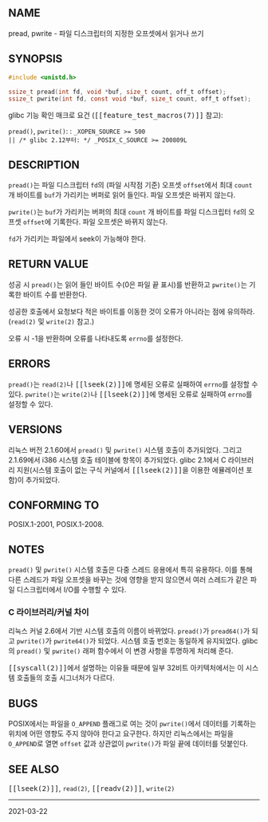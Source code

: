## NAME

pread, pwrite - 파일 디스크립터의 지정한 오프셋에서 읽거나 쓰기

## SYNOPSIS

```c
#include <unistd.h>

ssize_t pread(int fd, void *buf, size_t count, off_t offset);
ssize_t pwrite(int fd, const void *buf, size_t count, off_t offset);
```

glibc 기능 확인 매크로 요건 (<tt>[[feature_test_macros(7)]]</tt> 참고):

`pread()`, `pwrite()`:
:   `_XOPEN_SOURCE >= 500`<br>
    `|| /* glibc 2.12부터: */ _POSIX_C_SOURCE >= 200809L`

## DESCRIPTION

`pread()`는 파일 디스크립터 `fd`의 (파일 시작점 기준) 오프셋 `offset`에서 최대 `count` 개 바이트를 `buf`가 가리키는 버퍼로 읽어 들인다. 파일 오프셋은 바뀌지 않는다.

`pwrite()`는 `buf`가 가리키는 버퍼의 최대 `count` 개 바이트를 파일 디스크립터 `fd`의 오프셋 `offset`에 기록한다. 파일 오프셋은 바뀌지 않는다.

`fd`가 가리키는 파일에서 seek이 가능해야 한다.

## RETURN VALUE

성공 시 `pread()`는 읽어 들인 바이트 수(0은 파일 끝 표시)를 반환하고 `pwrite()`는 기록한 바이트 수를 반환한다.

성공한 호출에서 요청보다 적은 바이트를 이동한 것이 오류가 아니라는 점에 유의하라. (`read(2)` 및 `write(2)` 참고.)

오류 시 -1을 반환하며 오류를 나타내도록 `errno`를 설정한다.

## ERRORS

`pread()`는 `read(2)`나 <tt>[[lseek(2)]]</tt>에 명세된 오류로 실패하여 `errno`를 설정할 수 있다. `pwrite()`는 `write(2)`나 <tt>[[lseek(2)]]</tt>에 명세된 오류로 실패하여 `errno`를 설정할 수 있다.

## VERSIONS

리눅스 버전 2.1.60에서 `pread()` 및 `pwrite()` 시스템 호출이 추가되었다. 그리고 2.1.69에서 i386 시스템 호출 테이블에 항목이 추가되었다. glibc 2.1에서 C 라이브러리 지원(시스템 호출이 없는 구식 커널에서 <tt>[[lseek(2)]]</tt>을 이용한 에뮬레이션 포함)이 추가되었다.

## CONFORMING TO

POSIX.1-2001, POSIX.1-2008.

## NOTES

`pread()` 및 `pwrite()` 시스템 호출은 다중 스레드 응용에서 특히 유용하다. 이를 통해 다른 스레드가 파일 오프셋을 바꾸는 것에 영향을 받지 않으면서 여러 스레드가 같은 파일 디스크립터에서 I/O를 수행할 수 있다.

### C 라이브러리/커널 차이

리눅스 커널 2.6에서 기반 시스템 호출의 이름이 바뀌었다. `pread()`가 `pread64()`가 되고 `pwrite()`가 `pwrite64()`가 되었다. 시스템 호출 번호는 동일하게 유지되었다. glibc의 `pread()` 및 `pwrite()` 래퍼 함수에서 이 변경 사항을 투명하게 처리해 준다.

<tt>[[syscall(2)]]</tt>에서 설명하는 이유들 때문에 일부 32비트 아키텍처에서는 이 시스템 호출들의 호출 시그너처가 다르다.

## BUGS

POSIX에서는 파일을 `O_APPEND` 플래그로 여는 것이 `pwrite()`에서 데이터를 기록하는 위치에 어떤 영향도 주지 않아야 한다고 요구한다. 하지만 리눅스에서는 파일을 `O_APPEND`로 열면 `offset` 값과 상관없이 `pwrite()`가 파일 끝에 데이터를 덧붙인다.

## SEE ALSO

<tt>[[lseek(2)]]</tt>, `read(2)`, <tt>[[readv(2)]]</tt>, `write(2)`

----

2021-03-22
